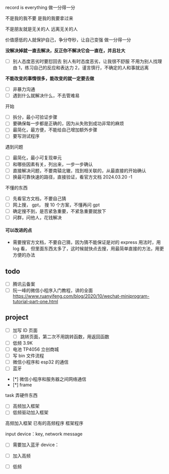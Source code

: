 record is everything
做一分得一分

不是我的我不要
是我的我要拿过来

不是朋友就是无关的人
远离无关的人


价值感低的人就保护自己，争分夺秒，让自己变强
做一分得一分


**没解决掉就一直去解决，反正你不解决它会一直在，并且壮大**
- [ ] 别人态度恶劣时要怼回去
别人有时态度恶劣，让我很不舒服
不用为别人找理由
1，练习自己的反应和表达力
2，谨言慎行，不确定的人和事就远离

**不能改变的事情很多，能改变的就一定要去做**

- [ ] 非暴力沟通
- [ ] 遇到什么就解决什么，不去管难易

开始
- [ ] 拆分，最小可验证步骤
- [ ] 要确保每一步都是正确的，因为从失败到成功非常的麻烦
- [ ] 最简化，最方便，不能给自己增加额外步骤
- [ ] 要写测试程序

遇到问题
- [ ] 最简化，最小可复现单元
- [ ] 和哪些因素有关，列出来，一步一步确认
- [ ] 直接解决问题，不要南辕北辙，找到相关联的，从最直接的开始确认
- [ ] 换最可靠快速的路径，直接验证，看官方文档
2024.03.20 -1

不懂的东西
- [ ] 先看官方文档，不要自己猜
- [ ] 网上搜， gpt， 搜 10 个方案，不懂再问 gpt
- [ ] 确定搜不到，是否紧急重要，不紧急重要就放下
- [ ] 问群，问他人，花钱解决

#### 可以改进的点
- 需要搜官方文档，不要自己猜，因为猜不能保证是对的
express 用法时，用 log 看， 但里面东西太多了，这时候就快点去搜，用最简单直接的方法，用更方便的办法


## todo
- [ ] 腾讯云备案
- [ ] 阮一峰的微信小程序入门教程，讲的全面
https://www.ruanyifeng.com/blog/2020/10/wechat-miniprogram-tutorial-part-one.html

## project
- [ ] 加写 ID 页面
    - [ ] 跳转页面，第二次不用跳转函数，用返回函数
- [ ] 低频 3.9K
- [ ] 电池 TP4056 立创商城
- [ ] 写 bin 文件流程
- [ ] 微信小程序和 esp32 的通信
- [ ] 蓝牙
- [*] 微信小程序和服务器之间网络通信
- [*] frame



task
弄硬件东西
- [ ] 高频加入框架
- [ ] 低频驱动加入框架

高频加入框架
已有的高频程序
框架程序

input device：key, network message
- [ ] 需要加入蓝牙
device： 
- [ ] 加入高频
- [ ] 低频






